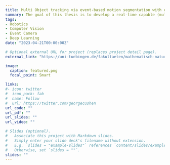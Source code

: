 ```yaml
---
title: Multi Object tracking via event-based motion segmentation with event cameras
summary: The goal of this thesis is to develop a real-time capable (multi) object tracking pipeline by applying multi object segmentation.
tags:
- Robotics
- Computer Vision
- Event Camera
- Deep Learning
date: "2023-04-21T00:00:00Z"

# Optional external URL for project (replaces project detail page).
external_link: "https://uni-tuebingen.de/fakultaeten/mathematisch-naturwissenschaftliche-fakultaet/fachbereiche/informatik/lehrstuehle/kognitive-systeme/teaching/master-theses/#c1709647"

image:
  caption: featured.png
  focal_point: Smart

links:
#- icon: twitter
#  icon_pack: fab
#  name: Follow
#  url: https://twitter.com/georgecushen
url_code: ""
url_pdf: ""
url_slides: ""
url_video: ""

# Slides (optional).
#   Associate this project with Markdown slides.
#   Simply enter your slide deck's filename without extension.
#   E.g. `slides = "example-slides"` references `content/slides/example-slides.md`.
#   Otherwise, set `slides = ""`.
slides: ""
---
```

